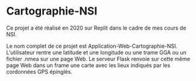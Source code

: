 # Cartographie-NSI
Ce projet a été réalisé en 2020 sur Replit dans le cadre de mes cours de NSI.

Le nom complet de ce projet est Application-Web-Cartographie-NSI.
L'utilisateur rentre une latitude et une longitude ou une trame GGA ou un fichier .nmea sur une page Web. Le serveur Flask renvoie sur
cette même page Web dans un frame une carte avec les lieux indiqués par les cordonnées GPS épinglés.
